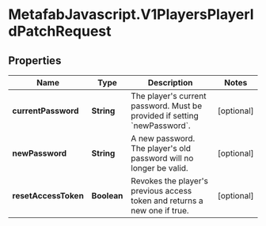 # MetafabJavascript.V1PlayersPlayerIdPatchRequest

## Properties

Name | Type | Description | Notes
------------ | ------------- | ------------- | -------------
**currentPassword** | **String** | The player&#39;s current password. Must be provided if setting &#x60;newPassword&#x60;. | [optional] 
**newPassword** | **String** | A new password. The player&#39;s old password will no longer be valid. | [optional] 
**resetAccessToken** | **Boolean** | Revokes the player&#39;s previous access token and returns a new one if true. | [optional] 


